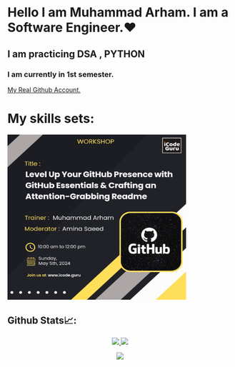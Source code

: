 <h1> Hello I am Muhammad Arham. I am a Software Engineer.❤️ </h1>
<h2> I am practicing DSA , PYTHON </h2>
<h3> I am currently in 1st semester. </h3>
<a href="http://github.com/arhamansari11"> My Real Github Account.</a>

# My skills sets:

<div align="left">
  <img src="https://github.com/Arhamansari27/Arhamansari27/blob/main/WorkShop.jpeg?raw=true" width="400px" height="370px">
</div>

 ## Github Stats📈:
<p align="center">
    <a href="https://github.com/Arhamansari27">
        <img height="180em" src="https://github-readme-stats-git-masterrstaa-rickstaa.vercel.app/api?username=Arhamansari27&show_icons=true&theme=nightowl&include_all_commits=true&count_private=true&hide_border=true"/>
        <img height="180em" src="https://github-readme-stats-eight-theta.vercel.app/api/top-langs/?username=Arhamansari27&langs_count=12&layout=compact&langs_count=8&theme=nightowl&include_all_commits=true&count_private=true&hide_border=true" />
    </a>
</p>



 <p align="center">
   <a href="https://github.com/Arhamansari27"> 
     <img width="80%" src="https://github-readme-streak-stats.herokuapp.com/?user=Arhamansari27&show_icons=true&locale=en&layout=demo&theme=nightowl&hide_border=true" /> 
   </a>  
 </p>

<br>
